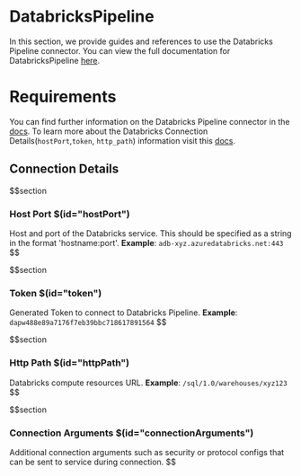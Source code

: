 # DatabricksPipeline

In this section, we provide guides and references to use the Databricks Pipeline connector. You can view the full documentation for DatabricksPipeline [here](https://docs.open-metadata.org/connectors/pipeline/databrickspipeline).

# Requirements
You can find further information on the Databricks Pipeline connector in the [docs](https://docs.open-metadata.org/connectors/pipeline/databrickspipeline).
To learn more about the Databricks Connection Details(`hostPort`,`token`, `http_path`) information visit this [docs](https://docs.open-metadata.org/connectors/database/databricks/troubleshooting).


## Connection Details
$$section
### Host Port $(id="hostPort")
Host and port of the Databricks service. This should be specified as a string in the format 'hostname:port'.
**Example**: `adb-xyz.azuredatabricks.net:443`
$$

$$section
### Token $(id="token")
Generated Token to connect to Databricks Pipeline.
**Example**: `dapw488e89a7176f7eb39bbc718617891564`
$$

$$section
### Http Path $(id="httpPath")
Databricks compute resources URL.
**Example**: `/sql/1.0/warehouses/xyz123`
$$

$$section
### Connection Arguments $(id="connectionArguments")
Additional connection arguments such as security or protocol configs that can be sent to service during connection.
$$
